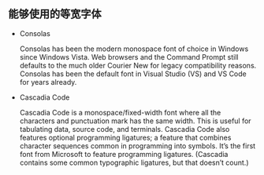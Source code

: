 ## 能够使用的等宽字体

- Consolas 

  Consolas has been the modern monospace font of choice in Windows since Windows Vista. Web browsers and the Command Prompt still defaults to the much older Courier New for legacy compatibility reasons. Consolas has been the default font in Visual Studio (VS) and VS Code for years already.

- Cascadia Code

  Cascadia Code is a monospace/fixed-width font where all the characters and punctuation mark has the same width. This is useful for tabulating data, source code, and terminals. Cascadia Code also features optional programming ligatures; a feature that combines character sequences common in programming into symbols. It’s the first font from Microsoft to feature programming ligatures. (Cascadia contains some common typographic ligatures, but that doesn’t count.)

